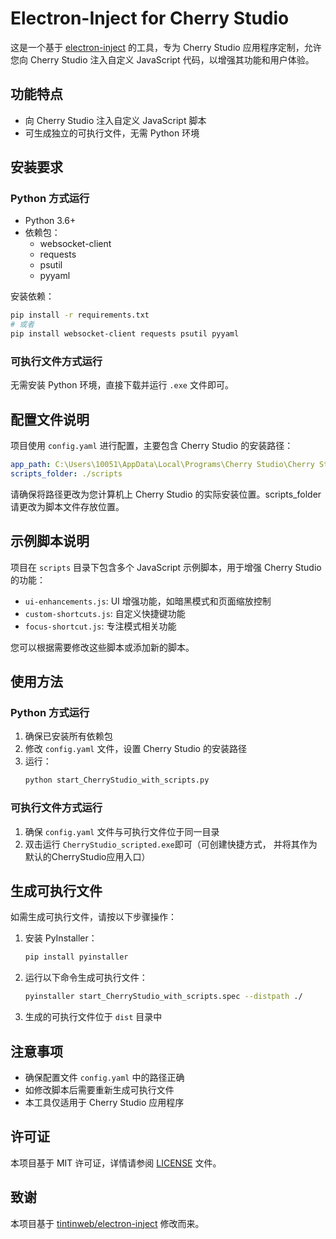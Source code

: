 # Electron-Inject for Cherry Studio

这是一个基于 [electron-inject](https://github.com/tintinweb/electron-inject) 的工具，专为 Cherry Studio 应用程序定制，允许您向 Cherry Studio 注入自定义 JavaScript 代码，以增强其功能和用户体验。

## 功能特点

- 向 Cherry Studio 注入自定义 JavaScript 脚本
- 可生成独立的可执行文件，无需 Python 环境

## 安装要求

### Python 方式运行

- Python 3.6+
- 依赖包：
  - websocket-client
  - requests
  - psutil
  - pyyaml

安装依赖：
```bash
pip install -r requirements.txt
# 或者
pip install websocket-client requests psutil pyyaml
```

### 可执行文件方式运行

无需安装 Python 环境，直接下载并运行 `.exe` 文件即可。

## 配置文件说明

项目使用 `config.yaml` 进行配置，主要包含 Cherry Studio 的安装路径：

```yaml
app_path: C:\Users\10051\AppData\Local\Programs\Cherry Studio\Cherry Studio.exe
scripts_folder: ./scripts
```

请确保将路径更改为您计算机上 Cherry Studio 的实际安装位置。scripts_folder请更改为脚本文件存放位置。

## 示例脚本说明

项目在 `scripts` 目录下包含多个 JavaScript 示例脚本，用于增强 Cherry Studio 的功能：

- `ui-enhancements.js`: UI 增强功能，如暗黑模式和页面缩放控制
- `custom-shortcuts.js`: 自定义快捷键功能
- `focus-shortcut.js`: 专注模式相关功能

您可以根据需要修改这些脚本或添加新的脚本。

## 使用方法

### Python 方式运行

1. 确保已安装所有依赖包
2. 修改 `config.yaml` 文件，设置 Cherry Studio 的安装路径
3. 运行：
   ```bash
   python start_CherryStudio_with_scripts.py
   ```

### 可执行文件方式运行

1. 确保 `config.yaml` 文件与可执行文件位于同一目录
2. 双击运行 `CherryStudio_scripted.exe`即可（可创建快捷方式， 并将其作为默认的CherryStudio应用入口）

## 生成可执行文件

如需生成可执行文件，请按以下步骤操作：

1. 安装 PyInstaller：
   ```bash
   pip install pyinstaller
   ```

2. 运行以下命令生成可执行文件：
   ```bash
   pyinstaller start_CherryStudio_with_scripts.spec --distpath ./  
   
   ```

3. 生成的可执行文件位于 `dist` 目录中

## 注意事项

- 确保配置文件 `config.yaml` 中的路径正确
- 如修改脚本后需要重新生成可执行文件
- 本工具仅适用于 Cherry Studio 应用程序

## 许可证

本项目基于 MIT 许可证，详情请参阅 [LICENSE](LICENSE) 文件。

## 致谢

本项目基于 [tintinweb/electron-inject](https://github.com/tintinweb/electron-inject) 修改而来。
